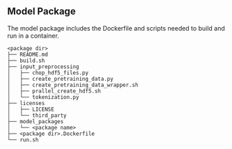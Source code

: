 ## Model Package

The model package includes the Dockerfile and scripts needed to build and
run <model name> <mode> in a container.
```
<package dir>
├── README.md
├── build.sh
├── input_preprocessing
│   ├── chop_hdf5_files.py
│   ├── create_pretraining_data.py
│   ├── create_pretraining_data_wrapper.sh
│   ├── prallel_create_hdf5.sh
│   └── tokenization.py
├── licenses
│   ├── LICENSE
│   └── third_party
├── model_packages
│   └── <package name>
├── <package dir>.Dockerfile
└── run.sh
```
